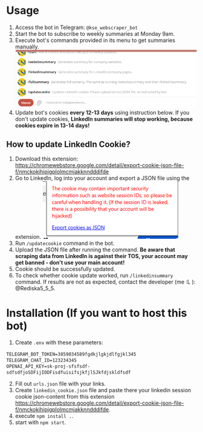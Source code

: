 # Usage
1. Access the bot in Telegram: ```@kse_webscraper_bot```
2. Start the bot to subscribe to weekly summaries at Monday 9am.
3. Execute bot's commands provided in its menu to get summaries manually.
![alt text](/images/image2.png)
4. Update bot's cookies **every 12-13 days** using instruction below. If you don't update cookies, **LinkedIn summaries will stop working, because cookies expire in 13-14 days!**

## How to update LinkedIn Cookie?
1. Download this extension: https://chromewebstore.google.com/detail/export-cookie-json-file-f/nmckokihipjgplolmcmjakknndddifde
2. Go to LinkedIn, log into your account and export a JSON file using the extension. ![alt text](/images/image.png)
3. Run ```/updatecookie``` command in the bot.
4. Upload the JSON file after running the command. **Be aware that scraping data from LinkedIn is against their TOS, your account may get banned - don't use your main account!** 
5. Cookie should be successfully updated.
6. To check whether cookie update worked, run ```/linkedinsummary``` command. If results are not as expected, contact the developer (me :L ): @Rediska5_5_5.





# Installation (If you want to host this bot)
1. Create ```.env``` with these parameters:
```
TELEGRAM_BOT_TOKEN=3859034589fgdkjlgkjdlfgjkl345
TELEGRAM_CHAT_ID=123234345
OPENAI_API_KEY=sk-proj-sfsfsdf-sdfsdfjoSDFijIODFisdfuisifsjkfjlSJkfdjskldfsdf
```
2. Fill out ```urls.json``` file with your links.
3. Create ```linkedin_cookie.json``` file and paste there your linkedin session cookie json-content from this extension https://chromewebstore.google.com/detail/export-cookie-json-file-f/nmckokihipjgplolmcmjakknndddifde.
4. execute ```npm install .```.
5. start with ```npm start```.
